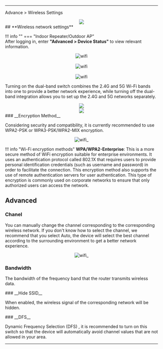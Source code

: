 ---
Advance >  Wireless Settings
<div style="text-align: center;">
	<img class="boxshadow" src="/images/wireless001.png">
</div>
## **Wireless network settings**

!!! info ""
	=== "Indoor Repeater/Outdoor AP"	
		After logging in, enter __"Advanced > Device Status"__ to view relevant information.
		<div style="text-align: center;">
			<img alt="wifi" class="boxshadow" src="/images/wireless007.png">
		</div>		
		<div style="text-align: center;">
			<img alt="wifi" class="boxshadow" src="/images/wireless008.png">
		</div>		
		<div style="text-align: center;">
			<img alt="wifi" class="boxshadow" src="/images/wireless003.png">
		</div>		

Turning on the dual-band switch combines the 2.4G and 5G Wi-Fi bands into one to provide a better network experience, while turning off the dual-band integration allows you to set up the 2.4G and 5G networks separately.

<div style="text-align: center;">
    <img class="boxshadow" src="/images/repeaterwireless002.png">
</div>
<div style="text-align: center;">
    <img class="boxshadow" src="/images/repeaterwireless001.png">
</div>
### __Encryption Method__
<p class="text">
 Considering security and compatibility, it is currently recommended to use WPA2-PSK or WPA3-PSK/WPA2-MIX encryption.
</p>
<div style="text-align: center;">
    <img alt="wifi_" class="boxshadow" src="/images/wifi02.png">
</div>



!!! info "Wi-Fi encryption methods"	
	__WPA/WPA2-Enterprise__: This is a more secure method of WiFi encryption suitable for enterprise environments. It uses an authentication protocol called 802.1X that requires users to provide personal identification credentials (such as username and password) in order to facilitate the connection. This encryption method also supports the use of remote authentication servers for user authentication. This type of encryption is commonly used on corporate networks to ensure that only authorized users can access the network.



## __Advanced__
### __Chanel__
<p class="text">
 You can manually change the channel corresponding to the corresponding wireless network. If you don't know how to select the channel, we recommend that you select Auto, the device will select the best channel according to the surrounding environment to get a better network experience.
</p>

<div style="text-align: center;">
    <img alt="wifi_" class="boxshadow" src="/images/repeaterwireless003.png">
</div>

### __Bandwidth__
<p class="text">
 The bandwidth of the frequency band that the router transmits wireless data.
</p>
### __Hide SSID__
<p class="text">
When enabled, the wireless signal of the corresponding network will be hidden.
</p>
### __DFS__
<p class="text">
Dynamic Frequency Selection (DFS) , it is recommended to turn on this switch so that the device will automatically avoid channel values that are not allowed in your area.
</p>


___









